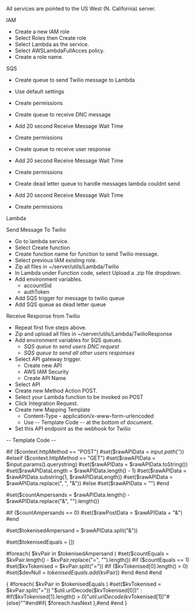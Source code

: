 All services are pointed to the US West (N. California) server.

IAM
- Create a new IAM role
- Select Roles then Create role
- Select Lambda as the service.
- Select AWSLambdaFullAcces policy.
- Create a role name.


SQS
- Create queue to send Twilio message to Lambda
- Use default settings
- Create permissions

- Create queue to receive DNC message
- Add 20 second Receive Message Wait Time
- Create permissions

- Create queue to receive user response
- Add 20 second Receive Message Wait Time
- Create permissions

- Create dead letter queue to handle messages lambda couldnt send
- Add 20 second Receive Message Wait Time
- Create permissions


Lambda

Send Message To Twilio
- Go to lambda service.
- Select Create function
- Create function name for function to send Twilio message. 
- Select previous IAM existing role.
- Zip all files in ~/server/utils/Lambda/Twilio
- In Lambda under Function code, select Upload a .zip file dropdown.
- Add environment variables.
  - accountSid
  - authToken
- Add SQS trigger for message to twilio queue
- Add SQS queue as dead letter queue

Receive Response from Twilio
- Repeat first five steps above.
- Zip  and upload all files in ~/server/utils/Lambda/TwilioResponse
- Add environment variables for SQS queues.
  - *SQS queue to send users DNC request*
  - *SQS queue to send all other users responses*
- Select API gateway trigger.
  - Create new API
  - AWS IAM Security
  - Create API Name
- Select API
- Create new Method Action POST.
- Select your Lambda function to be invoked on POST
- Click Integration Request.
- Create new Mapping Template
  - Content-Type - application/x-www-form-urlencoded
  - Use -- Template Code -- at the bottom of document.
- Set this API endpoint as the webhook for Twilio
  


-- Template Code --

#if ($context.httpMethod == "POST")
 #set($rawAPIData = $input.path('$'))
#elseif ($context.httpMethod == "GET")
 #set($rawAPIData = $input.params().querystring)
 #set($rawAPIData = $rawAPIData.toString())
 #set($rawAPIDataLength = $rawAPIData.length() - 1)
 #set($rawAPIData = $rawAPIData.substring(1, $rawAPIDataLength))
 #set($rawAPIData = $rawAPIData.replace(", ", "&"))
#else
 #set($rawAPIData = "")
#end

#set($countAmpersands = $rawAPIData.length() - $rawAPIData.replace("&", "").length())

#if ($countAmpersands == 0)
 #set($rawPostData = $rawAPIData + "&")
#end
 
#set($tokenisedAmpersand = $rawAPIData.split("&"))
 
#set($tokenisedEquals = [])

#foreach( $kvPair in $tokenisedAmpersand )
 #set($countEquals = $kvPair.length() - $kvPair.replace("=", "").length())
 #if ($countEquals == 1)
  #set($kvTokenised = $kvPair.split("="))
  #if ($kvTokenised[0].length() > 0)
   #set($devNull = $tokenisedEquals.add($kvPair))
  #end
 #end
#end

{
#foreach( $kvPair in $tokenisedEquals )
  #set($kvTokenised = $kvPair.split("="))
 "$util.urlDecode($kvTokenised[0])" : #if($kvTokenised[1].length() > 0)"$util.urlDecode($kvTokenised[1])"#{else}""#end#if( $foreach.hasNext ),#end
#end
}